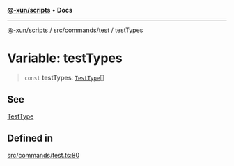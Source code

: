 [**@-xun/scripts**](../../../../README.md) • **Docs**

***

[@-xun/scripts](../../../../README.md) / [src/commands/test](../README.md) / testTypes

# Variable: testTypes

> `const` **testTypes**: [`TestType`](../enumerations/TestType.md)[]

## See

[TestType](../enumerations/TestType.md)

## Defined in

[src/commands/test.ts:80](https://github.com/Xunnamius/xscripts/blob/dc527d1504edcd9b99add252bcfe23abb9ef9d78/src/commands/test.ts#L80)
